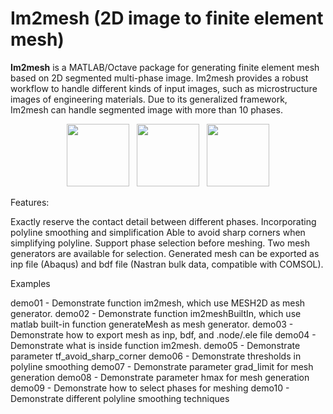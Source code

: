 # Im2mesh (2D image to finite element mesh)



**Im2mesh** is a MATLAB/Octave package for generating finite element mesh based on 2D segmented multi-phase image. Im2mesh provides a robust workflow to handle different kinds of input images, such as microstructure images of engineering materials. Due to its generalized framework, Im2mesh can handle segmented image with more than 10 phases. 



<p align="center">
  <img src = "https://github.com/mjx888/im2mesh/blob/main/example_kumamon.png" height="100"> &nbsp
  <img src = "https://github.com/mjx888/im2mesh/blob/main/example_shape.png" height="100"> &nbsp
  <img src = "https://github.com/mjx888/im2mesh/blob/main/example_concrete.png" height="100"> 
</p>


Features:

Exactly reserve the contact detail between different phases.
Incorporating polyline smoothing and simplification
Able to avoid sharp corners when simplifying polyline.
Support phase selection before meshing.
Two mesh generators are available for selection.
Generated mesh can be exported as inp file (Abaqus) and bdf file (Nastran bulk data, compatible with COMSOL).

Examples

demo01 - Demonstrate function im2mesh, which use MESH2D as mesh generator.
demo02 - Demonstrate function im2meshBuiltIn, which use matlab built-in function generateMesh as mesh generator.
demo03 - Demonstrate how to export mesh as inp, bdf, and .node/.ele file
demo04 - Demonstrate what is inside function im2mesh.
demo05 - Demonstrate parameter tf_avoid_sharp_corner
demo06 - Demonstrate thresholds in polyline smoothing
demo07 - Demonstrate parameter grad_limit for mesh generation
demo08 - Demonstrate parameter hmax for mesh generation
demo09 - Demonstrate how to select phases for meshing
demo10 - Demonstrate different polyline smoothing techniques
